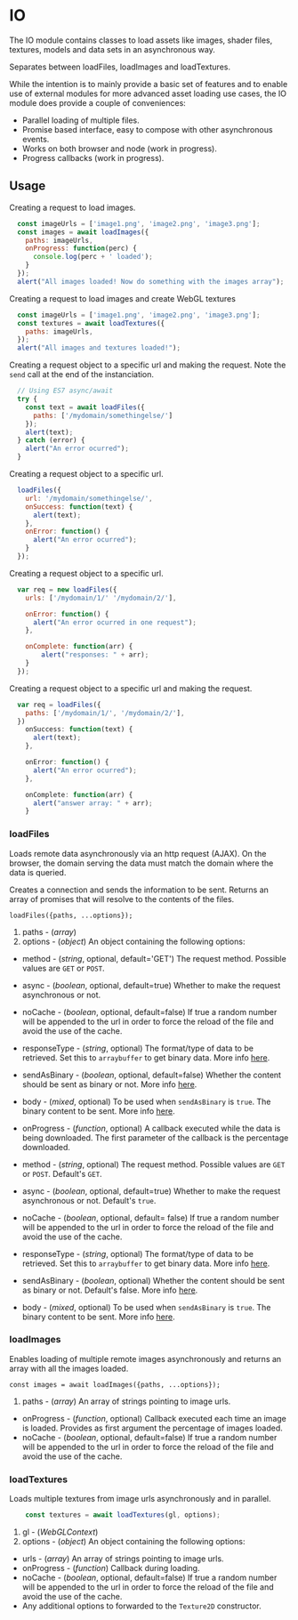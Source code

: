 # IO

The IO module contains classes to load assets like images, shader files,
textures, models and data sets in an asynchronous way.

Separates between loadFiles, loadImages and loadTextures.

While the intention is to mainly provide a basic set of features and
to enable use of external modules for more advanced asset loading use cases,
the IO module does provide a couple of conveniences:

* Parallel loading of multiple files.
* Promise based interface, easy to compose with other asynchronous events.
* Works on both browser and node (work in progress).
* Progress callbacks (work in progress).


## Usage

Creating a request to load images.
```js
  const imageUrls = ['image1.png', 'image2.png', 'image3.png'];
  const images = await loadImages({
    paths: imageUrls,
    onProgress: function(perc) {
      console.log(perc + ' loaded');
    }
  });
  alert("All images loaded! Now do something with the images array");
```

Creating a request to load images and create WebGL textures
```js
  const imageUrls = ['image1.png', 'image2.png', 'image3.png'];
  const textures = await loadTextures({
    paths: imageUrls,
  });
  alert("All images and textures loaded!");
```

Creating a request object to a specific url and making the request.
Note the `send` call at the end of the instanciation.

```js
  // Using ES7 async/await
  try {
    const text = await loadFiles({
      paths: ['/mydomain/somethingelse/']
    });
    alert(text);
  } catch (error) {
    alert("An error ocurred");
  }
```


Creating a request object to a specific url.
```js
  loadFiles({
    url: '/mydomain/somethingelse/',
    onSuccess: function(text) {
      alert(text);
    },
    onError: function() {
      alert("An error ocurred");
    }
  });
```

Creating a request object to a specific url.
```js
  var req = new loadFiles({
    urls: ['/mydomain/1/' '/mydomain/2/'],

    onError: function() {
      alert("An error ocurred in one request");
    },

    onComplete: function(arr) {
        alert("responses: " + arr);
    }
  });
```

Creating a request object to a specific url and making the request.
```js
  var req = loadFiles({
    paths: ['/mydomain/1/', '/mydomain/2/'],
  })
    onSuccess: function(text) {
      alert(text);
    },

    onError: function() {
      alert("An error ocurred");
    },

    onComplete: function(arr) {
      alert("answer array: " + arr);
    }
```


### loadFiles

Loads remote data asynchronously via an http request (AJAX).
On the browser, the domain serving the data must match the
domain where the data is queried.

Creates a connection and sends the information to be sent. Returns
an array of promises that will resolve to the contents of the files.

`loadFiles({paths, ...options});`

1. paths - (*array*)
1. options - (*object*) An object containing the following options:

* method - (*string*, optional, default='GET')
  The request method. Possible values are `GET` or `POST`.
* async - (*boolean*, optional, default=true)
  Whether to make the request asynchronous or not.
* noCache - (*boolean*, optional, default=false)
  If true a random number will be appended to the url in order to
  force the reload of the file and avoid the use of the cache.
* responseType - (*string*, optional)
  The format/type of data to be retrieved.
  Set this to `arraybuffer` to get binary data. More info
  [here](https://developer.mozilla.org/En/Using_XMLHttpRequest#Handling_binary_data).
* sendAsBinary - (*boolean*, optional, default=false)
  Whether the content should be sent as binary or not. More info
  [here](https://developer.mozilla.org/en/xmlhttprequest#sendAsBinary()).
* body - (*mixed*, optional) To be used when `sendAsBinary` is `true`.
  The binary content to be sent. More info
  [here](https://developer.mozilla.org/en/xmlhttprequest#sendAsBinary()).
* onProgress - (*function*, optional)
  A callback executed while the data is being downloaded.
  The first parameter of the callback is the percentage downloaded.

* method - (*string*, optional) The request method.
  Possible values are `GET` or `POST`. Default's `GET`.
* async - (*boolean*, optional, default=true)
  Whether to make the request asynchronous or not. Default's `true`.
* noCache - (*boolean*, optional, default= false)
   If true a random number will be appended
   to the url in order to force the reload of the file and avoid
   the use of the cache.
* responseType - (*string*, optional) The format/type of data to be retrieved.
  Set this to `arraybuffer` to get binary data. More info
  [here](https://developer.mozilla.org/En/Using_XMLHttpRequest#Handling_binary_data).
* sendAsBinary - (*boolean*, optional) Whether the content should be sent
  as binary or not. Default's false. More info
  [here](https://developer.mozilla.org/en/xmlhttprequest#sendAsBinary()).
* body - (*mixed*, optional) To be used when `sendAsBinary` is `true`.
  The binary content to be sent. More info
  [here](https://developer.mozilla.org/en/xmlhttprequest#sendAsBinary()).


### loadImages

Enables loading of multiple remote images asynchronously and returns an array with all the images loaded.

`const images = await loadImages({paths, ...options});`

1. paths - (*array*) An array of strings pointing to image urls.

* onProgress - (*function*, optional) Callback executed each time an image is loaded. Provides as first argument the percentage of images loaded.
* noCache - (*boolean*, optional, default=false)
  If true a random number will be appended to the url in order to force
  the reload of the file and avoid the use of the cache.


### loadTextures

Loads multiple textures from image urls asynchronously and in parallel.

```js
	const textures = await loadTextures(gl, options);
```

1. gl - (*WebGLContext*)
2. options - (*object*) An object containing the following options:
  - urls - (*array*) An array of strings pointing to image urls.
  - onProgress - (*function*) Callback during loading.
  - noCache - (*boolean*, optional, default=false)
    If true a random number will be appended to the url in order to
    force the reload of the file and avoid the use of the cache.
  - Any additional options to forwarded to the `Texture2D` constructor.

